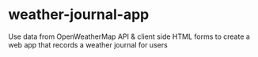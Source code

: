 # weather-journal-app
Use data from OpenWeatherMap API &amp; client side HTML forms to create a web app that records a weather journal for users
